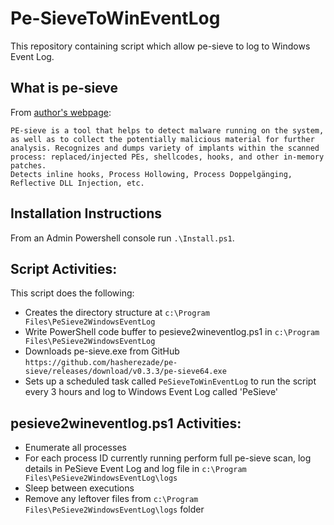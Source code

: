# Pe-SieveToWinEventLog

This repository containing script which allow pe-sieve to log to Windows Event Log. 

## What is pe-sieve

From [author's webpage](https://github.com/hasherezade/pe-sieve):

```
PE-sieve is a tool that helps to detect malware running on the system, as well as to collect the potentially malicious material for further analysis. Recognizes and dumps variety of implants within the scanned process: replaced/injected PEs, shellcodes, hooks, and other in-memory patches.
Detects inline hooks, Process Hollowing, Process Doppelgänging, Reflective DLL Injection, etc.
```

## Installation Instructions

From an Admin Powershell console run ```.\Install.ps1```. 

## Script Activities:

This script does the following:

* Creates the directory structure at ```c:\Program Files\PeSieve2WindowsEventLog```
* Write PowerShell code buffer to pesieve2wineventlog.ps1 in ```c:\Program Files\PeSieve2WindowsEventLog```
* Downloads pe-sieve.exe from GitHub ```https://github.com/hasherezade/pe-sieve/releases/download/v0.3.3/pe-sieve64.exe```
* Sets up a scheduled task called ```PeSieveToWinEventLog``` to run the script every 3 hours and log to Windows Event Log called 'PeSieve'

## pesieve2wineventlog.ps1 Activities:

* Enumerate all processes 
* For each process ID currently running perform full pe-sieve scan, log details in PeSieve Event Log and log file in ```c:\Program Files\PeSieve2WindowsEventLog\logs```
* Sleep between executions 
* Remove any leftover files from ```c:\Program Files\PeSieve2WindowsEventLog\logs``` folder



